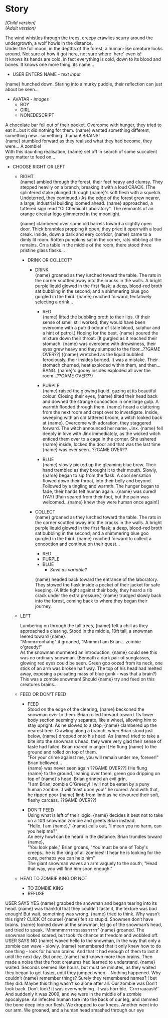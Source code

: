 # Story

*[Child version]*  
*(Adult version)*

The wind whistles through the trees, creepy crawlies scurry around the undergrowth, a wolf howls in the distance.  
Under the full moon, in the depths of the forest, a human-like creature looks around. Not sure of how it got here, not sure where 'here' even is!  
It knows its hands are cold, in fact everything is cold, down to its blood and bones. It knows one more thing, its name...

- USER ENTERS NAME - *text input*

{name} hunched down. Staring into a murky puddle, their reflection can just about be seen...

- AVATAR - *images*
  - BOY
  - GIRL
  - NONEDESCRIPT

A chocolate bar fell out of their pocket. Overcome with hunger, they tried to eat it...but it did nothing for them. {name} wanted something different, something new...something...human! BRAINS!  
{name} stumbled forward as they realised what they had become, they were... A zombie!  
With this daunting realisation, {name} set off in search of some succulent grey matter to feed on...  

- CHOOSE RIGHT OR LEFT
  - RIGHT  
    {name} ambled through the forest, their feet heavy and clumsy. They stepped heavily on a branch, breaking it with a loud CRACK. (The splintered stake plunged through {name}'s soft flesh with a squelch. Undeterred, they continued.) As the edge of the forest grew nearer, a large, industrial building loomed ahead. {name} approached, a tattered sign read "CI Chemical Laboratory". The remnants of an orange circular logo glimmered in the moonlight.  

    {name} clambered over some old barrels toward a slightly open door. Thick brambles propping it open, they pried it open with a loud creak. Inside, down a dark and eery corridor, {name} came to a dimly lit room. Rotten pumpkins sat in the corner, rats nibbling at the remains. On a table in the middle of the room, there stood three pristine glass flasks...

    - DRINK OR COLLECT?
      - DRINK  
        {name} groaned as they lurched toward the table. The rats in the corner scuttled away into the cracks in the walls. A bright purple liquid glowed in the first flask; a deep, blood-red broth sat bubbling in the second; and a shimmering blue goo gurgled in the third. {name} reached forward, tentatively selecting a drink...

        - RED  
          {name} lifted the bubbling broth to their lips. (If their sense of smell still worked, they would have been overcome with a putrid odour of stale blood, sulphur and a hint of petrol.) Hoping for the best, {name} poured the mixture down their throat. [It gurgled as it reached their stomach. {name} was overcome with drowsiness, their eyes grew heavy and they slumped to the floor...??GAME OVER??] ({name} wretched as the liquid bubbled ferociously, their insides burned. It was a mistake. Their stomach churned, heat exploded within them, and then... BANG. {name}'s gooey insides exploded all over the room...??GAME OVER??)

        - PURPLE  
          {name} raised the glowing liquid, gazing at its beautiful colour. Closing their eyes, {name} tilted their head back and downed the strange concoction in one large gulp. A warmth flooded through them. {name} heard a clattering from the next room and crept over to investigate. Inside, sweeping with an old tattered broom, a witch looked back at {name}. Overcome with adoration, they staggered forward. The witch announced her name, Jinx. {name} fell deeply in love with Jinx immediately, as the wicked witch enticed them over to a cage in the corner. She ushered {name} inside, locked the door and that was the last time {name} was ever seen...??GAME OVER??

        - BLUE  
          {name} slowly picked up the gleaming blue brew. Their hand trembled as they brought it to their mouth. Slowly, {name} began to sip from the flask. A cool sensation flowed down their throat, into their belly and beyond. Followed by a tingling and warmth. The hunger began to fade, their hands felt human again...{name} was cured! (YAY) [Pain seared from their foot, but the pain was welcomed...{name} knew they were human once again!]

      - COLLECT  
        {name} groaned as they lurched toward the table. The rats in the corner scuttled away into the cracks in the walls. A bright purple liquid glowed in the first flask; a deep, blood-red broth sat bubbling in the second; and a shimmering blue goo gurgled in the third. {name} reached forward to collect a concoction and continue on their quest...

        - RED
        - PURPLE
        - BLUE
          - *Save as variable?*

        {name} headed back toward the entrance of the laboratory. They stowed the flask inside a pocket of their jacket for safe keeping. (A little tight against their body, they heard a rib crack under the extra pressure.) {name} trudged slowly back into the forest, coming back to where they began their journey.

  - LEFT  

    Lumbering on through the tall trees, {name} felt a chill as they approached a clearing. Stood in the middle, 10ft tall, a snowman leered toward {name}.  
    "Mmmrrroohahg" it groaned, "Mmmm I am Brian....zombie o'greedy!"  
    As the snowman murmered an introduction, {name} could see this was no ordinary snowman. (Beneath a dark pair of sunglasses, glowing red eyes could be seen. Green goo oozed from its neck, one stick of an arm was broken half way. The top of his head had melted away, exposing a pulsating mass of blue gunk - was that a brain?) This was a zombie snowman! Should {name} try and feed on this creatures brains...

  - FEED OR DON'T FEED
    - FEED  
      Stood on the edge of the clearing, {name} beckoned the snowman over to them.
      Brian rolled forward toward. Its lower body section seemingly separate, like a wheel, allowing him to stay upright. As he slowed to a stop, {name} clambered up the nearest tree. Crawling along a branch, when Brian stood just below, {name} dropped onto his head. As {name} tried to take a bite into the snowman's head, they were very glad their sense of taste had failed. Brian roared in anger! [He flung {name} to the ground and rolled on top of them.  
      "For your crime against me, you will remain under me, forever!" Brian bellowed...  
      {name} was never seen again ??GAME OVER??] (He flung {name} to the ground, leaning over them, green goo dripping on top of {name}'s head. Brian grinned an evil grin,  
      "I am Brian, zombie O'Greedy! I will not be eaten by a puny human zombie...I will feast upon you!" he roared. And with that, he ripped poor {name} limb from limb as he devoured their soft, fleshy carcass. ??GAME OVER??)

    - DON'T FEED  
      Using what is left of their logic, {name} decides it best not to take on a 10ft snowman zombie and greets Brian instead.  
      "Hello, I am {name}," {name} calls out, "I mean you no harm, can you help me?"  
      An eery howl can be heard in the distance. Brian trundles toward {name},  
      "You look pale," Brian groans, "You must be one of Toby's creeps...he is the king of all zombies!! I hear he is looking for the cure, perhaps you can help him"  
      The giant snowman waves an arm vaguely to the south, "Head that way, you will find him soon enough."

  - HEAD TO ZOMBIE KING OR NOT
    - TO ZOMBIE KING
    - REFUSE

USER SAYS YES
{name} grabbed the snowman and began tearing into its head. {name} was thankful that they couldn’t taste it, the texture was bad enough! But wait, something was wrong. {name} tried to think. Why wasn’t this right?
CLICK
Of course! {name} felt so stupid. Snowmen don’t have brains. {name} looked down at the snowman, let go of the snowman’s head, and tried to speak. ‘Mmmmmrrrrrrsssssrrrrrr’ {name} groaned. The snowman looked scared, but took it’s chance at freedom and wobbled off.
USER SAYS NO
{name} waved hello to the snowman, in the way that only a zombie can wave - slowly. {name} remembered that it only knew how to do one thing - look for human brains. And that it had enough of them to last it until the next day. But once, {name} had known more than brains.
Then made a noise that the frost creatures had learned to understand. {name} waited. Seconds seemed like hours, but must be minutes, as they waited they began to get faster, until they jumped when--
Nothing happened. Why couldn’t {name} remember things? Surely they remembered names? I bet they did. Maybe this thing wasn’t so alone after all. Our zombie was
Don’t look back. Don’t look!
It was overwhelming. It was horrible. ‘Crrrrraaaash!’ And suddenly it was 2009, and we were in the middle of a zombie apocalypse. An infected human tore into the back of our leg, and rammed the bone deep into our flesh. We dropped to our knees. Another went into our arm. We groaned, and a human head smashed through our eye
